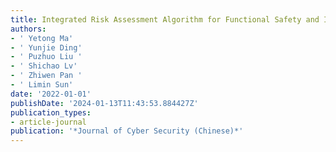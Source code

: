 ```yaml
---
title: Integrated Risk Assessment Algorithm for Functional Safety and Information Security of Industrial Control Systems
authors:
- ' Yetong Ma'
- ' Yunjie Ding'
- ' Puzhuo Liu '
- ' Shichao Lv'
- ' Zhiwen Pan '
- ' Limin Sun'
date: '2022-01-01'
publishDate: '2024-01-13T11:43:53.884427Z'
publication_types:
- article-journal
publication: '*Journal of Cyber Security (Chinese)*'
---
```

